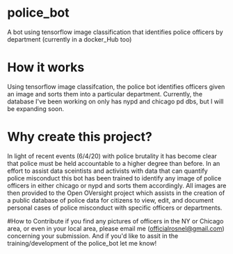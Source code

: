 # police_bot
A bot using tensorflow image classification that identifies police officers by department (currently in a docker_Hub too) 

# How it works 
Using tensorflow image classifcation, the police bot identifies officers given an image and sorts them into a particular department.
Currently, the database I've been working on only has nypd and chicago pd dbs, but I will be expanding soon. 

# Why create this project? 
In light of recent events (6/4/20) with police brutality it has become clear that police must be held accountable to a higher degree
than before. In an effort to assist data sceintists and activists with data that can quantify police misconduct this bot has been trained to 
identify any image of police officers in either chicago or nypd and sorts them accordingly. All images are then provided to the Open OVersight project
which assists in the creation of a public database of police data for citizens to view, edit, and document personal cases of police 
misconduct with specific officers or departments. 

#How to Contribute 
if you find any pictures of officers in the NY or Chicago area, or even in your local area, please email me (officialrosnel@gmail.com) concerning
your submission. And if you'd like to assit in the training/development of the police_bot let me know! 

